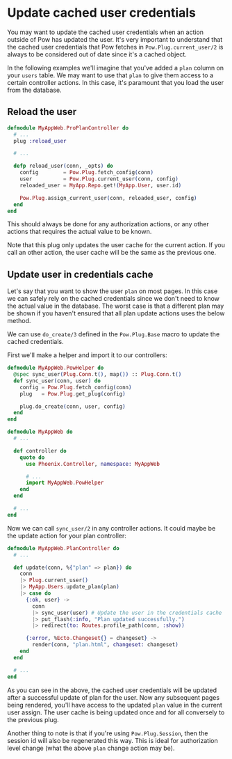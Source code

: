 # Update cached user credentials

You may want to update the cached user credentials when an action outside of Pow has updated the user. It's very important to understand that the cached user credentials that Pow fetches in `Pow.Plug.current_user/2` is always to be considered out of date since it's a cached object.

In the following examples we'll imagine that you've added a `plan` column on your `users` table. We may want to use that `plan` to give them access to a certain controller actions. In this case, it's paramount that you load the user from the database.

## Reload the user

```elixir
defmodule MyAppWeb.ProPlanController do
  # ...
  plug :reload_user

  # ...

  defp reload_user(conn, _opts) do
    config        = Pow.Plug.fetch_config(conn)
    user          = Pow.Plug.current_user(conn, config)
    reloaded_user = MyApp.Repo.get!(MyApp.User, user.id)

    Pow.Plug.assign_current_user(conn, reloaded_user, config)
  end
end
```

This should always be done for any authorization actions, or any other actions that requires the actual value to be known.

Note that this plug only updates the user cache for the current action. If you call an other action, the user cache will be the same as the previous one.

## Update user in credentials cache

Let's say that you want to show the user `plan` on most pages. In this case we can safely rely on the cached credentials since we don't need to know the actual value in the database. The worst case is that a different plan may be shown if you haven't ensured that all plan update actions uses the below method.

We can use `do_create/3` defined in the `Pow.Plug.Base` macro to update the cached credentials.

First we'll make a helper and import it to our controllers:

```elixir
defmodule MyAppWeb.PowHelper do
  @spec sync_user(Plug.Conn.t(), map()) :: Plug.Conn.t()
  def sync_user(conn, user) do
    config = Pow.Plug.fetch_config(conn)
    plug   = Pow.Plug.get_plug(config)

    plug.do_create(conn, user, config)
  end
end
```

```elixir
defmodule MyAppWeb do
  # ...

  def controller do
    quote do
      use Phoenix.Controller, namespace: MyAppWeb

      # ...
      import MyAppWeb.PowHelper
    end
  end

  # ...
end
```

Now we can call `sync_user/2` in any controller actions. It could maybe be the update action for your plan controller:

```elixir
defmodule MyAppWeb.PlanController do
  # ...

  def update(conn, %{"plan" => plan}) do
    conn
    |> Plug.current_user()
    |> MyApp.Users.update_plan(plan)
    |> case do
      {:ok, user} ->
        conn
        |> sync_user(user) # Update the user in the credentials cache
        |> put_flash(:info, "Plan updated successfully.")
        |> redirect(to: Routes.profile_path(conn, :show))

      {:error, %Ecto.Changeset{} = changeset} ->
        render(conn, "plan.html", changeset: changeset)
    end
  end

  # ...
end
```

As you can see in the above, the cached user credentials will be updated after a successful update of plan for the user. Now any subsequent pages being rendered, you'll have access to the updated `plan` value in the current user assign. The user cache is being updated once and for all conversely to the previous plug.

Another thing to note is that if you're using `Pow.Plug.Session`, then the session id will also be regenerated this way. This is ideal for authorization level change (what the above `plan` change action may be).
